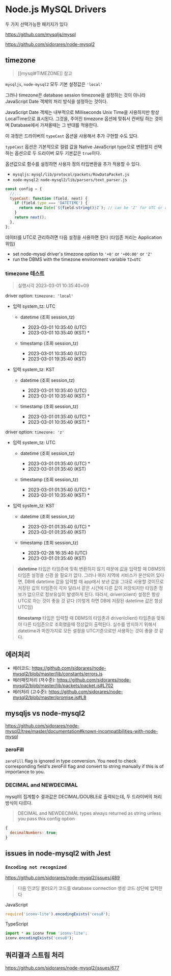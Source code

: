 # Node.js MySQL Drivers

두 가지 선택가능한 패키지가 있다

<https://github.com/mysqljs/mysql>

<https://github.com/sidorares/node-mysql2>

## timezone

> [[mysql#TIMEZONE]] 참고

`mysqljs`, `node-mysql2` 모두 기본 설정값은 `'local'`

그러나 timezone은 database session timezone을 설정하는 것이 아니라 JavaScript Date 객체의 처리 방식을 설정하는 것이다.

JavaScript Date 객체는 내부적으로 Milliseconds Unix Time을 사용하지만 항상 LocalTime으로 표시된다.
그것을, 주어진 timezone 옵션에 맞춰서 컨버팅 하는 것이며 Database에서 가져올때는 그 반대를 적용한다.

이 과정은 드라이버의 `typeCast` 옵션을 사용해서 추가 구현할 수도 있다.

`typeCast` 옵션은 기본적으로 컬럼 값을 Native JavaScript type으로 변환할지 선택하는 옵션으로 두 드라이버 모두 기본값은 `true`이다.

옵션값으로 함수를 설정하면 사용자 정의 타입변환을 추가 적용할 수 있다.

- `mysqljs`: `mysql/lib/protocol/packets/RowDataPacket.js`
- `node-mysql2`: `node-mysql2/lib/parsers/text_parser.js`

```js
const config = {
  //...
  typeCast: function (field, next) {
    if (field.type === 'DATETIME') {
      return new Date(`${field.string()}Z`); // can be 'Z' for UTC or an offset in the form '+HH:MM' or '-HH:MM'
    }
    return next();
  },
};
```

데이터를 UTC로 관리하려면 다음 설정을 사용하면 된다 (타임존 처리는 Application 위임)

- set node-mysql driver's timezone option to `'+0'` or `'+00:00'` or `'Z'`
- run the DBMS with the timezone environment variable `TZ=UTC`

### timezone 테스트

> 실행시각 2023-03-01 10:35:40+09

driver option: `timezone: 'local'`

- 입력 system_tz: UTC

  - datetime (조회 session_tz)
    - 2023-03-01 10:35:40 (UTC)
    - 2023-03-01 10:35:40 (KST) *

  - timestamp (조회 session_tz)
    - 2023-03-01 10:35:40 (UTC)
    - 2023-03-01 19:35:40 (KST)

- 입력 system_tz: KST

  - datetime (조회 session_tz)
    - 2023-03-01 10:35:40 (UTC)
    - 2023-03-01 10:35:40 (KST) *

  - timestamp (조회 session_tz)
    - 2023-03-01 01:35:40 (UTC) *
    - 2023-03-01 10:35:40 (KST) *

driver option: `timezone: 'z'`

- 입력 system_tz: UTC

  - datetime (조회 session_tz)
    - 2023-03-01 01:35:40 (UTC) *
    - 2023-03-01 01:35:40 (KST)

  - timestamp (조회 session_tz)
    - 2023-03-01 01:35:40 (UTC) *
    - 2023-03-01 10:35:40 (KST) *

- 입력 system_tz: KST

  - datetime (조회 session_tz)
    - 2023-03-01 01:35:40 (UTC) *
    - 2023-03-01 01:35:40 (KST)

  - timestamp (조회 session_tz)
    - 2023-02-28 16:35:40 (UTC)
    - 2023-03-01 01:35:40 (KST)

> **datetime** 타입은 타임존에 맞춰 변환하지 않기 때문에 값을 입력할 때 DBMS의 타임존 설정을 신경 쓸 필요가 없다.
> 그러나 여러 지역에 서비스가 분산되어 있다면, DB에 datetime 값을 입력할 때 app에서 보낸 값을 그대로 사용할 것이므로
> 저장된 값의 타임존이 각자 달라서 같은 시간에 다른 값이 저장되지만 타임존 정보가 없으므로 정보유실이 발생하게 된다.
> 따라서, driver(client) 설정은 항상 UTC로 하는 것이 좋을 것 같다 (이렇게 하면 DB에 저장된 datetime 값은 항상 UTC임)
>
> **timestamp** 타입은 입력할 때 DBMS의 타임존과 driver(client) 타임존을 맞춰야 다른 타임존으로 조회했을때 정상값이 출력된다.
> 실수를 방지하기 위해서 datetime과 마찬가지로 모든 설정을 UTC기준으로만 사용하는 것이 좋을 것 같다.

## 에러처리

- 에러코드: <https://github.com/sidorares/node-mysql2/blob/master/lib/constants/errors.js>
- 에러패킷처리 (저수준): <https://github.com/sidorares/node-mysql2/blob/master/lib/packets/packet.js#L702>
- 에러처리 (고수준): <https://github.com/sidorares/node-mysql2/blob/master/promise.js#L8>

## mysqljs vs node-mysql2

<https://github.com/sidorares/node-mysql2/tree/master/documentation#known-incompatibilities-with-node-mysql>

### zeroFill

`zeroFill` flag is ignored in type conversion.
You need to check corresponding field's zeroFill flag and convert to string manually if this is of importance to you.

### DECIMAL and NEWDECIMAL

mysql의 집계함수 결과값은 DECIMAL/DOUBLE로 출력되는데, 두 드라이버의 처리방식이 다르다.

> DECIMAL and NEWDECIMAL types always returned as string unless you pass this config option

```js
{
  decimalNumbers: true;
}
```

## issues in node-mysql2 with Jest

### `Encoding not recognized`

<https://github.com/sidorares/node-mysql2/issues/489>

> 다음 인코딩 불러오기 코드를 database connection 생성 코드 상단에 입력한다

JavaScript

```js
require('iconv-lite').encodingExists('cesu8');
```

TypeScript

```ts
import * as iconv from 'iconv-lite';
iconv.encodingExists('cesu8');
```

## 쿼리결과 스트림 처리

<https://github.com/sidorares/node-mysql2/issues/677>
